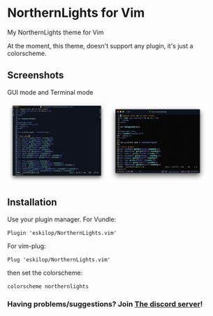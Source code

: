 # NorthernLights for Vim
My NorthernLights theme for Vim

At the moment, this theme, doesn't support any plugin, it's just a colorscheme.

## Screenshots
GUI mode and Terminal mode

<img src="./screenshots/vim.png" width="45%"/>
<img src="./screenshots/vimterm.png" width="45%"/>

## Installation
Use your plugin manager.
For Vundle:

```
Plugin 'eskilop/NorthernLights.vim'
```

For vim-plug:

```
Plug 'eskilop/NorthernLights.vim'
```

then set the colorscheme:

```
colorscheme northernlights
```

### Having problems/suggestions? Join [The discord server](https://discord.gg/6eMxyHT)!

